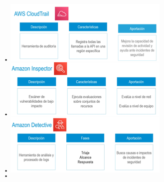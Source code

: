 - ![image.png](../assets/image_1722796396807_0.png)
- ![image.png](../assets/image_1722796613663_0.png)
- ![image.png](../assets/image_1722796920211_0.png)
-